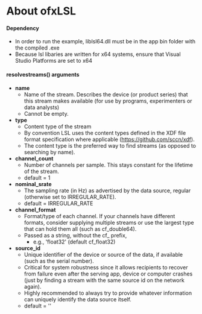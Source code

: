# About ofxLSL
#### Dependency
- In order to run the example, liblsl64.dll must be in the app bin folder with the compiled .exe
- Because lsl libaries are written for x64 systems, ensure that Visual Studio Platforms are set to x64
#### resolvestreams() arguments
- **name**
  - Name of the stream. Describes the device (or product series) that this stream makes available (for use by programs, experimenters or data analysts)
  - Cannot be empty.
- **type**
  - Content type of the stream
  - By convention LSL uses the content types defined in the XDF file format specification where applicable (https://github.com/sccn/xdf).
  - The content type is the preferred way to find streams (as opposed to searching by name).
- **channel_count** 
  - Number of channels per sample. This stays constant for the lifetime of the stream.
  - default = 1
- **nominal_srate**
  - The sampling rate (in Hz) as advertised by the data source, regular (otherwise set to IRREGULAR_RATE).
  - default = IRREGULAR_RATE
- **channel_format**
  - Format/type of each channel. If your channels have different formats, consider supplying multiple streams or use the largest type that can hold  them all (such as cf_double64). 
  - Passed as a string, without the cf_ prefix,
    - e.g., 'float32' (default cf_float32)
- **source_id**
  - Unique identifier of the device or source of the data, if available (such as the serial number).
  - Critical for system robustness since it allows recipients to recover from failure even after the serving app, device or computer crashes (just by finding a stream with the same source id on the network again).
  - Highly recommended to always try to provide whatever information can uniquely identify the data source itself.
  - default = ''
